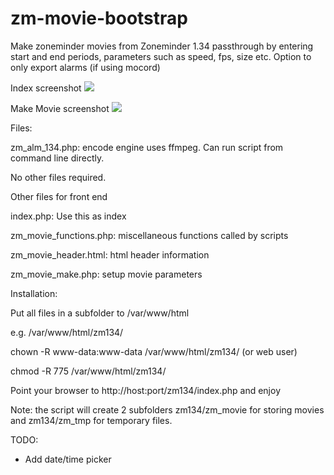 # zm-movie-bootstrap

Make zoneminder movies from Zoneminder 1.34 passthrough
by entering start and end periods, parameters such as speed, fps, size etc.
Option to only export alarms (if using mocord)

Index screenshot 
![](https://github.com/lbdc/zm_movie_bootstrap/blob/master/Index.png)

Make Movie screenshot
![](https://github.com/lbdc/zm_movie_bootstrap/blob/master/Make_movie.png)

Files:

zm_alm_134.php: encode engine uses ffmpeg. Can run script from command line directly.

No other files required.

Other files for front end

index.php: Use this as index

zm_movie_functions.php: miscellaneous functions called by scripts

zm_movie_header.html: html header information

zm_movie_make.php: setup movie parameters

Installation:

Put all files in a subfolder to /var/www/html

e.g. /var/www/html/zm134/

chown -R www-data:www-data /var/www/html/zm134/ (or web user)

chmod -R 775 /var/www/html/zm134/

Point your browser to http://host:port/zm134/index.php and enjoy

Note: the script will create 2 subfolders zm134/zm_movie for storing movies and zm134/zm_tmp for temporary files.

TODO:
- Add date/time picker

